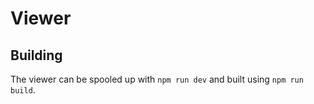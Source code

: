 # Viewer

## Building

The viewer can be spooled up with `npm run dev` and built using `npm run build`.
